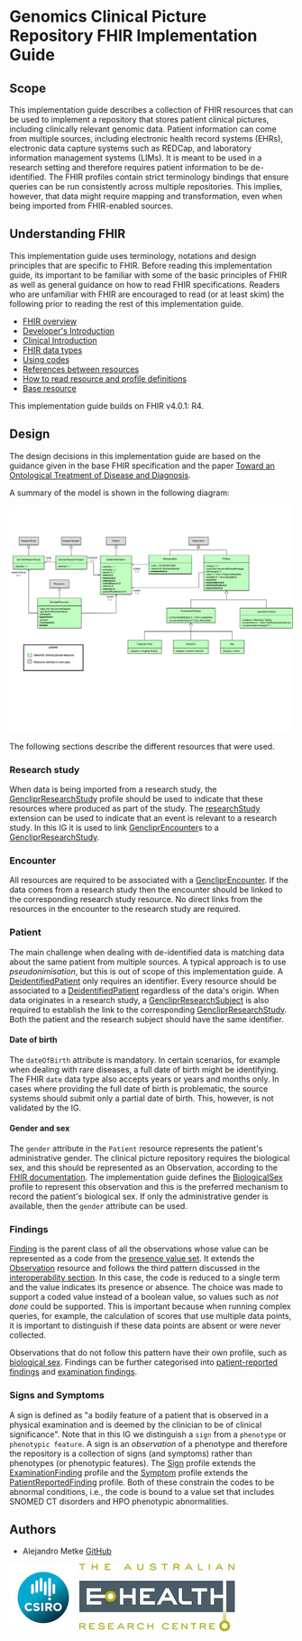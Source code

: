 # Genomics Clinical Picture Repository FHIR Implementation Guide

## Scope

This implementation guide describes a collection of FHIR resources that can be used to implement a repository that stores patient clinical pictures, including clinically relevant genomic data. Patient information can come from multiple sources, including electronic health record systems (EHRs), electronic data capture systems such as REDCap, and laboratory information management systems (LIMs). It is meant to be used in a research setting and therefore requires patient information to be de-identified. The FHIR profiles contain strict terminology bindings that ensure queries can be run consistently across multiple repositories. This implies, however, that data might require mapping and transformation, even when being imported from FHIR-enabled sources.

## Understanding FHIR

This implementation guide uses terminology, notations and design principles that are specific to FHIR. Before reading this implementation guide, its important to be familiar with some of the basic principles of FHIR as well as general guidance on how to read FHIR specifications. Readers who are unfamiliar with FHIR are encouraged to read (or at least skim) the following prior to reading the rest of this implementation guide.

   - [FHIR overview](http://hl7.org/fhir/overview.html)
   - [Developer's Introduction](http://hl7.org/fhir/overview-dev.html) 
   - [Clinical Introduction](http://hl7.org/fhir/overview-clinical.html)
   - [FHIR data types](http://hl7.org/fhir/datatypes.html)
   - [Using codes](http://hl7.org/fhir/terminologies.html)
   - [References between resources](http://hl7.org/fhir/references.html)
   - [How to read resource and profile definitions](http://hl7.org/fhir/formats.html)
   - [Base resource](http://hl7.org/fhir/resource.html)
   
This implementation guide builds on FHIR v4.0.1: R4.

## Design

The design decisions in this implementation guide are based on the guidance given in the base FHIR specification and the paper [Toward an Ontological Treatment of Disease and Diagnosis](https://www.ncbi.nlm.nih.gov/pmc/articles/PMC3041577/). 

A summary of the model is shown in the following diagram:

<img src="model.png" alt="FHIR model" style="float:none"/>

The following sections describe the different resources that were used.

### Research study

When data is being imported from a research study, the [GencliprResearchStudy](StructureDefinition-GencliprResearchStudy.html) profile should be used to indicate that these resources where produced as part of the study. The [researchStudy](http://hl7.org/fhir/StructureDefinition/workflow-researchStudy) extension can be used to indicate that an event is relevant to a research study. In this IG it is used to link [GencliprEncounter](StructureDefinition-GencliprEncounter.html)s to a [GencliprResearchStudy](StructureDefinition-GencliprResearchStudy.html).

### Encounter

All resources are required to be associated with a [GencliprEncounter](StructureDefinition-GencliprEncounter.html). If the data comes from a research study then the encounter should be linked to the corresponding research study resource. No direct links from the resources in the encounter to the research study are required.

### Patient

The main challenge when dealing with de-identified data is matching data about the same patient from multiple sources. A typical approach is to use _pseudonimisation_, but this is out of scope of this implementation guide. A [DeidentifiedPatient](StructureDefinition-DeidentifiedPatient.html) only requires an identifier. Every resource should be associated to a [DeidentifiedPatient](StructureDefinition-DeidentifiedPatient.html) regardless of the data's origin. When data originates in a research study, a [GencliprResearchSubject](StructureDefinition-GencliprResearchSubject.html) is also required to establish the link to the corresponding [GencliprResearchStudy](StructureDefinition-GencliprResearchStudy.html). Both the patient and the research subject should have the same identifier.

#### Date of birth

The `dateOfBirth` attribute is mandatory. In certain scenarios, for example when dealing with rare diseases, a full date of birth might be identifying. The FHIR `date` data type also accepts years or years and months only. In cases where providing the full date of birth is problematic, the source systems should submit only a partial date of birth. This, however, is not validated by the IG.

#### Gender and sex

The `gender` attribute in the `Patient` resource represents the patient's administrative gender. The clinical picture repository requires the biological sex, and this should be represented as an Observation, according to the [FHIR documentation](https://www.hl7.org/fhir/patient.html#gender). The implementation guide defines the [BiologicalSex](StructureDefinition-BiologicalSex.html) profile to represent this observation and this is the preferred mechanism to record the patient's biological sex. If only the administrative gender is available, then the `gender` attribute can be used.

### Findings

[Finding](StructureDefinition-Finding.html) is the parent class of all the observations whose value can be represented as a code from the [presence value set](ValueSet-PresenceCodes.html). It extends the [Observation](https://www.hl7.org/fhir/observation.html) resource and follows the third pattern discussed in the [interoperability section](http://hl7.org/fhir/R4/observation.html#code-interop). In this case, the code is reduced to a single term and the value indicates its presence or absence. The choice was made to support a coded value instead of a boolean value, so values such as _not done_ could be supported. This is important because when running complex queries, for example, the calculation of scores that use multiple data points, it is important to distinguish if these data points are absent or were never collected.

Observations that do not follow this pattern have their own profile, such as [biological sex](StructureDefinition-BiologicalSex.html). Findings can be further categorised into [patient-reported findings](StructureDefinition-PatientReportedFinding.html) and [examination findings](StructureDefinition-ExaminationFinding.html).

### Signs and Symptoms

A sign is defined as "a bodily feature of a patient that is observed in a physical examination and is deemed by the clinician to be of clinical significance". Note that in this IG we distinguish a `sign` from a `phenotype` or `phenotypic feature`. A sign is an _observation_ of a phenotype and therefore the repository is a collection of signs (and symptoms) rather than phenotypes (or phenotypic features). The [Sign](StructureDefinition-Sign.html) profile extends the [ExaminationFinding](StructureDefinition-ExaminationFinding.html) profile and the [Symptom](StructureDefinition-Symptom.html) profile extends the [PatientReportedFinding](StructureDefinition-PatientReportedFinding.html) profile. Both of these constrain the codes to be abnormal conditions, i.e., the code is bound to a value set that includes SNOMED CT disorders and HPO phenotypic abnormalities.

## Authors

- Alejandro Metke [GitHub](https://github.com/ametke)

![alt text](csiro_logo.jpg "CSIRO logo")
![alt text](aehrc_logo.jpg "AEHRC logo")
